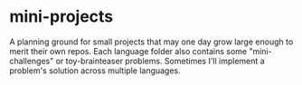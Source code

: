# mini-projects

A planning ground for small projects that may one day grow large enough to merit their own repos. Each language folder also contains some "mini-challenges" or toy-brainteaser problems. Sometimes I'll implement a problem's solution across multiple languages.
